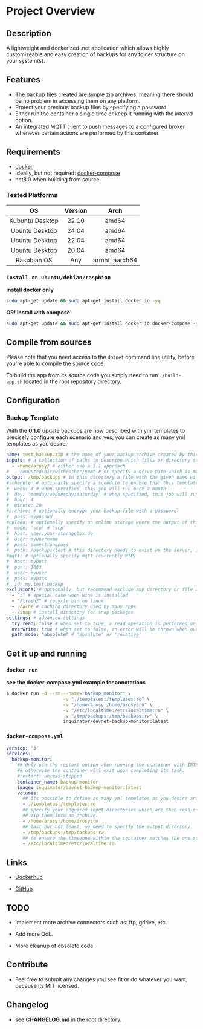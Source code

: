 # Project Overview

## Description

A lightweight and dockerized .net application which allows highly customizeable and easy creation of backups for any folder structure on your system(s).

## Features

- The backup files created are simple zip archives, meaning there should be no problem in accessing them on any platform.
- Protect your precious backup files by specifying a password.
- Either run the container a single time or keep it running with the interval option.
- An integrated MQTT client to push messages to a configured broker whenever certain actions are performed by this container.

## Requirements

- [docker](https://docs.docker.com/get-docker/)
- Ideally, but not required: [docker-compose](https://docs.docker.com/compose/install/)
- net8.0 when building from source

### Tested Platforms

| OS | Version | Arch |
|:--------------------------------------:|:----------------------:|:-------------------:|
| Kubuntu Desktop | 22.10 | amd64 |
| Ubuntu Desktop | 24.04 | amd64 |
| Ubuntu Desktop | 22.04 | amd64 |
| Ubuntu Desktop | 20.04 | amd64 |
| Raspbian OS | Any | armhf, aarch64 |


### `Install on ubuntu/debian/raspbian`

**install docker only**

```bash
sudo apt-get update && sudo apt-get install docker.io -yq
```

**OR! install with compose**

```bash
sudo apt-get update && sudo apt-get install docker.io docker-compose -yq
```

## Compile from sources

Please note that you need access to the `dotnet` command line utility, before you're able to compile the source code.

To build the app from its source code you simply need to run `./build-app.sh` located in the root repository directory.

## Configuration

### Backup Template

With the **0.1.0** update backups are now described with yml templates to precisely configure each scenario and yes, you can create as many yml templates as you desire.

```yml
name: test_backup.zip # the name of your backup archive created by this template.
inputs: # a collection of paths to describe which files or directory structures should be processed.
  - /home/arosy/ # either use a 1:1 approach
#  - /mounted/dir/with/other/name # or specify a drive path which is mounted into the container which can be different from the host.
output: /tmp/backups # in this directory a file with the given name will be created. same rules as for input applies, these paths just need to be accessible from the container.
#schedule: # optionally specify a schedule to enable that this template runs automatically.
#  week: 3 # when specified, this job will run once a month
#  day: "monday;wednesday;saturday" # when specified, this job will run on that weekday or supply multiple days where each value is seperated with a ;
#  hour: 4
#  minute: 20
#archive: # optionally encrypt your backup file with a password.
#  pass: mypasswd
#upload: # optionally specify an online storage where the output of this template will be stored.
#  mode: "scp" # 'scp'
#  host: user.your-storagebox.de
#  user: myusername
#  pass: somestrongpass
#  path: /backups/test # this directory needs to exist on the server, otherwise the upload will result in a file.
#mqtt: # optionally specify mqtt (currently WIP)
#  host: myhost
#  port: 1883
#  user: myuser
#  pass: mypass
#  id: my.test.backup
exclusions: # optionally, but recommend exclude any directory or file with support for wildcards for names and extensions.
  - ":" # special case when wine is installed
  - "/trash/" # recycle bin on linux
  - .cache # caching directory used by many apps
  - /snap # install directory for snap packages
settings: # advanced settings
  try_read: false # when set to true, a read operation is performed on each detected input file, to ensure files are readable.
  overwrite: true # when set to false, an error will be thrown when output backup file already exists.
  path_mode: "absolute" # 'absolute' or 'relative'

```

## Get it up and running

### `docker run`

**see the docker-compose.yml example for annotations**

```bash
$ docker run -d --rm --name="backup_monitor" \
                     -v "./templates:/templates:ro" \
                     -v "/home/arosy:/home/arosy:ro" \
                     -v "/etc/localtime:/etc/localtime:ro" \
                     -v "/tmp/backups:/tmp/backups:rw" \
                     inquinator/devnet-backup-monitor:latest
```

### `docker-compose.yml`
```yml
version: '3'
services:
  backup-monitor:
    ## Only use the restart option when running the container with INTERVAL specified,
    ## otherwise the container will exit upon completing its task.
    #restart: unless-stopped
    container_name: backup-monitor
    image: inquinator/devnet-backup-monitor:latest
    volumes:
      ## its possible to define as many yml templates as you desire and let them be managed by the container.
      - ./templates:/templates:ro
      ## specify your required input directories which are then read-only accessible by the container to
      ## zip them into an archive.
      - /home/arosy:/home/arosy:ro
      ## last but not least, we need to specify the output directory.
      - /tmp/backups:/tmp/backups:rw
      ## to ensure the timezone within the container matches the one specified on your host system.
      - /etc/localtime:/etc/localtime:ro
```

## Links

- [Dockerhub](https://hub.docker.com/r/inquinator/devnet-backup-monitor)

- [GitHub](https://github.com/Arosy/devnet-backup-monitor)

## TODO

- Implement more archive connectors such as: ftp, gdrive, etc.

- Add more QoL.

- More cleanup of obsolete code.

## Contribute

- Feel free to submit any changes you see fit or do whatever you want, because its MIT licensed.

## Changelog

- see **CHANGELOG.md** in the root directory.
